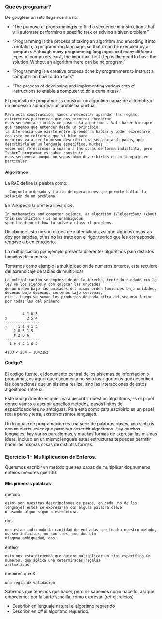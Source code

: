 ### Que es programar? 

De googlear un rato llegamos a esto:

* “The purpose of programming is to find a sequence of instructions that will automate performing a specific task or 
    solving a given problem.”

* “Programming is the process of taking an algorithm and encoding it into a notation, a programming language, so that 
   it can be executed by a computer. Although many programming languages and many different types of computers exist, 
   the important first step is the need to have the solution. Without an algorithm there can be no program.”

* “Programming is a creative process done by programmers to instruct a computer on how to do a task”

* “The process of developing and implementing various sets of instructions to enable a computer to do a certain task.”

El propósito de programar es construir un algoritmo capaz de automatizar un proceso o solucionar un problema puntual.

	Para esta construcción, vamos a necesitar aprender las reglas, estructuras y técnicas que nos permiten encontrar 
	esas secuencias finitas de pasos aka algoritmos. Vale hacer hincapie que tenemos que entender desde un principio
	la diferencia que existe entre aprender a hablar y poder expresarse, con esto me refiero a que si bien para
	nosotros va a ser lo mismo describir una secuencia de pasos, que describirla en un lenguaje específico, muchas 
	veces nos referiremos a unas o a las otras de forma indistinta, pero “saber” programar es saber construir 
	esas secuencia aunque no sepas cómo describirlas en un lenguaje en particular.

#### Algoritmos

La RAE define la palabra como:

      Conjunto ordenado y finito de operaciones que permite hallar la solución de un problema.

En Wikipedia la primera linea dice:

    In mathematics and computer science, an algorithm (/ˈælɡərɪðəm/ (About this soundlisten)) is an unambiguous 
    specification of how to solve a class of problems.
     

Disclaimer: esto no son clases de matematicas, asi que algunas cosas las doy por sabidas, otras no las trato con el
rigor teorico que les corresponde, tengase a bien entederlo.

La multiplicacion por ejemplo presenta diferentes algoritmos para distintos tamaños de numeros. 

Tomemos como ejemplo la multiplicacion de numeros enteros, esta requiere del aprendizaje de tablas de multiplicar

    La multiplicación se empieza desde la derecha, teniendo cuidado con la ley de los signos y con colocar las unidades 
    de un orden bajo las unidades del mismo orden (unidades bajo unidades, decenas bajo decenas, centenas bajo centenas,
    etc.). Luego se suman los productos de cada cifra del segundo factor por todas las del primero.
    

            4 1 0 3
    x         2 5 4
    ----------------          
    +     1 6 4 1 2
        2 0 5 1 5
        8 2 0 6 
    ----------------
      1 0 4 2 1 6 2

    4103 × 254 = 1042162

#### Codigo?

El codigo fuente, el documento central de los sistemas de información o programas, es aquel que documenta no solo los 
algoritmos que describen las operaciones que un sistema realiza, sino las interacciones de estos algoritmos entre si.

 
Este codigo fuente es quien va a describir nuestros algoritmos, es el papel donde vamos a escribir aquellos metodos, 
pasos finitos de especificaciones no ambiguas. Para esto como para escribirlo en un papel real a puño y letra, existen
distintos lenguajes. 

Un lenguaje de programacion es una serie de palabras claves, una sintaxis con un cierto lexico que permiten 
describir algoritmos. Hay muchos lenguajes, hay varios paradigmas, y muchas formas de expresar las mismas ideas, 
incluso en un mismo lenguaje estas estructuras te pueden permitir hacer las mismas cosas de distintas formas.

### Ejercicio 1 - Multiplicacion de Enteros.

Queremos escribir un metodo que sea capaz de multiplicar dos numeros enteros menores que 100.

#### Mis primeras palabras

metodo

    estos son nuestras descripciones de pasos, en cada uno de los lenguajes estos se expresaran con alguna palabra clave
    o usando algun signo o estructura.
    
dos

    nos estan indicando la cantidad de entradas que tendra nuestro metodo, no son infinitos, no son tres, son dos sin
    ninguna ambiguedad, dos.

entero

    esto nos esta diciendo que quiero multiplicar un tipo especifico de numeros, que aplica una determinadas regalas
    aritmeticas 
    
menores que X

    una regla de validacion
    
Sabemos que tenemos que hacer, pero no sabemos como hacerlo, asi que empecemos por la parte sencilla, como expresar. (ref ejercicios)

* Describir en lenguaje natural el algoritmo requerido
* Describir en c# el algoritmo requerido.
